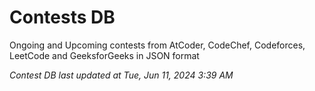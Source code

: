 # Contests DB

Ongoing and Upcoming contests from AtCoder, CodeChef, Codeforces, LeetCode and GeeksforGeeks in JSON format

*Contest DB last updated at Tue, Jun 11, 2024 3:39 AM*  
